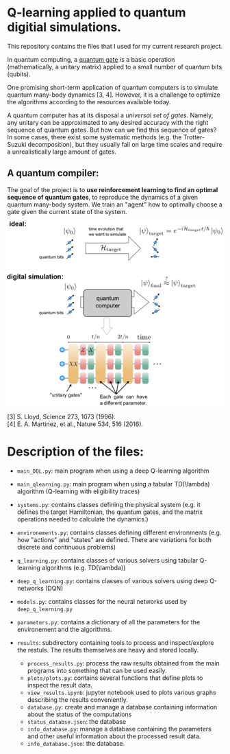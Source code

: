 
# Q-learning applied to quantum digitial simulations.

This repository contains the files that I used for my current research project.

In quantum computing, a [quantum gate](https://en.wikipedia.org/wiki/Quantum_logic_gate) is a basic operation (mathematically, a unitary matrix) applied to a small number of quantum bits (qubits).

One promising short-term application of quantum computers is to simulate quantum many-body dynamics [3, 4]. However, it is a challenge to optimize the algorithms according to the resources available today.

A quantum computer has at its disposal a _universal set of gates_.
Namely, any unitary can be approximated to any desired accuracy with the right sequence of quantum gates.
But how can we find this sequence of gates? 
In some cases, there exist some systematic methods (e.g. the Trotter-Suzuki decomposition), but they usually fail on large time scales and require a unrealistically large amount of gates.

## A quantum compiler:
The goal of the project is to __use reinforcement learning to find an optimal sequence of quantum gates__, to reproduce the dynamics of a given quantum many-body system. We train an "agent" how to optimally choose a gate given the current state of the system.

![digital simulation](digital_simulation.png)

[3] S. Lloyd, Science 273, 1073 (1996).<br>
[4] E. A. Martinez, et al., Nature 534, 516 (2016).



# Description of the files:

- `main_DQL.py`: main program when using a deep Q-learning algorithm

- `main_qlearning.py`: main program when using a tabular TD(\lambda) algorithm (Q-learning with eligibility traces)


- `systems.py`: contains classes defining the physical system (e.g. it defines the target Hamiltonian, the quantum gates, and the matrix operations needed to calculate the dynamics.)

- `environements.py`: contains classes defining different environments (e.g. how "actions" and "states" are defined. There are variations for both discrete and continuous problems)

- `q_learning.py`: contains classes of various solvers using tabular Q-learning algorithms (e.g. TD(\lambda))


- `deep_q_learning.py`: contains classes of various solvers using deep Q-networks (DQN)


- `models.py`: contains classes for the neural networks used by `deep_q_learning.py`


- `parameters.py`: contains a dictionary of all the parameters for the environement and the algorithms.


- `results`: subdirectory containing tools to process and inspect/explore the restuls. The results themselves are heavy and stored locally.
  - `process_results.py`: process the raw results obtained from the main programs into something that can be used easily.
  - `plots/plots.py`: contains several functions that define plots to inspect the result data.
  - `view_results.ipynb`: jupyter notebook used to plots various graphs describing the results conveniently.
  - `database.py`: create and manage a database containing information about the status of the computations
  - `status_databse.json`: the database
  - `info_database.py`: manage a database containing the parameters and other useful information about the processed result data.
  - `info_database.json`: the database.
